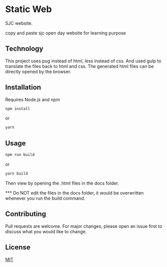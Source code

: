 # Static Web

SJC 
website.

copy and paste sjc open day website for learning purpose

## Technology
		
This project uses pug instead of html, less instead of css. And used gulp to translate the files back to html and css. The generated html files can be directly opened by the browser. 

## Installation

Requires Node.js and npm

```bash
npm install
```

or

```bash
yarn
```

## Usage

```bash
npm run build
```

or

```bash
yarn build
```

Then view by opening the .html files in the docs folder.

*** Do NOT edit the files in the docs folder, it would be overwritten whenever you run the build command. 

## Contributing
Pull requests are welcome. For major changes, please open an issue first to discuss what you would like to change.

## License
[MIT](https://choosealicense.com/licenses/mit/)